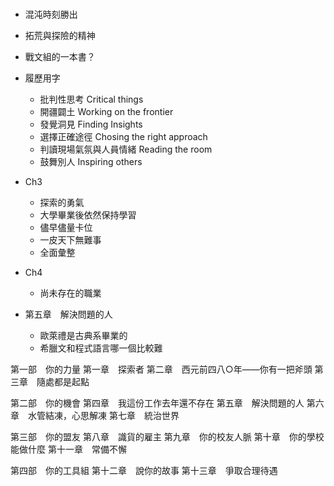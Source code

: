 # 

- 混沌時刻勝出

- 拓荒與探險的精神

- 戰文組的一本書？

- 履歷用字
    - 批判性思考 Critical things
    - 開疆闢土 Working on the frontier
    - 發覺洞見 Finding Insights
    - 選擇正確途徑 Chosing the right approach
    - 判讀現場氣氛與人員情緒 Reading the room
    - 鼓舞別人 Inspiring others

- Ch3
    - 探索的勇氣
    - 大學畢業後依然保持學習
    - 儘早儘量卡位
    - 一皮天下無難事
    - 全面彙整

- Ch4 
    - 尚未存在的職業

- 第五章　解決問題的人
    - 歐萊禮是古典系畢業的
    - 希臘文和程式語言哪一個比較難

第一部　你的力量
第一章　探索者
第二章　西元前四八○年――你有一把斧頭
第三章　隨處都是起點
 
第二部　你的機會
第四章　我這份工作去年還不存在
第五章　解決問題的人
第六章　水管結凍，心思解凍
第七章　統治世界
 
第三部　你的盟友
第八章　識貨的雇主
第九章　你的校友人脈
第十章　你的學校能做什麼
第十一章　常備不懈
 
第四部　你的工具組
第十二章　說你的故事
第十三章　爭取合理待遇